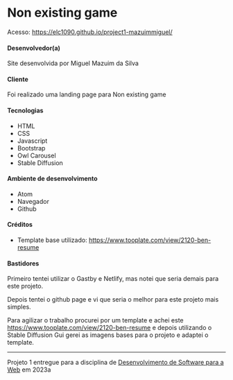 # Non existing game

Acesso: https://elc1090.github.io/project1-mazuimmiguel/


#### Desenvolvedor(a)
Site desenvolvida por Miguel Mazuim da Silva

#### Cliente
Foi realizado uma landing page para Non existing game

#### Tecnologias
- HTML 
- CSS
- Javascript
- Bootstrap
- Owl Carousel
- Stable Diffusion

#### Ambiente de desenvolvimento
- Atom
- Navegador
- Github

#### Créditos

- Template base utilizado: https://www.tooplate.com/view/2120-ben-resume

#### Bastidores

Primeiro tentei utilizar o Gastby e Netlify, mas notei que seria demais para este projeto.

Depois tentei o github page e vi que seria o melhor para este projeto mais simples.

Para agilizar o trabalho procurei por um template e achei este https://www.tooplate.com/view/2120-ben-resume e depois utilizando o Stable Diffusion Gui gerei as imagens bases para o projeto e adaptei o template.


---
Projeto 1 entregue para a disciplina de [Desenvolvimento de Software para a Web](http://github.com/andreainfufsm/elc1090-2023a) em 2023a
